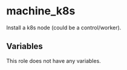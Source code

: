 # machine_k8s

Install a k8s node (could be a control/worker).
## Variables
This role does not have any variables.
